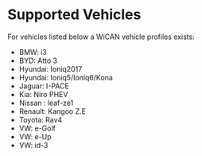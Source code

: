<!--
================================================================
THIS FILE WAS GENERATED! DO NOT UPDATE OR YOUR CHANGES ARE LOST!
================================================================
-->
# Supported Vehicles
For vehicles listed below a WiCAN vehicle profiles exists:
- BMW: i3
- BYD: Atto 3
- Hyundai: Ioniq2017
- Hyundai: Ioniq5/Ioniq6/Kona
- Jaguar: I-PACE
- Kia: Niro PHEV
- Nissan : leaf-ze1
- Renault: Kangoo Z.E
- Toyota: Rav4
- VW: e-Golf
- VW: e-Up
- VW: id-3
